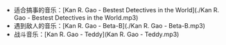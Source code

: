 - 适合搞事的音乐：[Kan R. Gao - Bestest Detectives in the World](./Kan R. Gao - Bestest Detectives in the World.mp3)
- 遇到敌人的音乐：[Kan R. Gao - Beta-B](./Kan R. Gao - Beta-B.mp3)
- 战斗音乐：[Kan R. Gao - Teddy](Kan R. Gao - Teddy.mp3)

